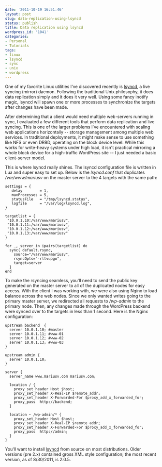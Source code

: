 ```yaml
---
date: '2011-10-19 16:51:46'
layout: post
slug: data-replication-using-lsyncd
status: publish
title: Data replication using lsyncd
wordpress_id: '1041'
categories:
- Personal
- Tutorials
tags:
- linux
- lsyncd
- sync
- unix
- wordpress
---
```


One of my favorite Linux utilities I've discovered recently is [lsyncd](http://code.google.com/p/lsyncd/), a live syncing (mirror) daemon. Following the traditional Unix philosophy, it does data replication simply and it does it very well. Using some fancy inotify magic, lsyncd will spawn one or more processes to synchronize the targets after changes have been made.

After determining that a client would need multiple web-servers running in sync, I evaluated a few different tools that perform data replication and live syncing. This is one of the larger problems I've encountered with scaling web applications horizontally -- storage management among multiple web services. In traditional deployments, it might make sense to use something like NFS or even DRBD, operating on the block device level. While this works for write-heavy systems under high load, it isn't practical mirroring a whole block device for a high-traffic WordPress site -- I just needed a basic client-server model.

This is where lsyncd really shines. The lsyncd configuration file is written in Lua and super easy to set up. Below is the _lsyncd.conf_ that duplicates _/var/www/mariusv_ on the master server to the 4 targets with the same path:


    
    settings = {
       delay        = 1,
       maxProcesses = 5,
       statusFile   = "/tmp/lsyncd.status",
       logfile      = "/var/log/lsyncd.log",
    }
    
    targetlist = {
     "10.0.1.10:/var/www/mariusv",
     "10.0.1.11:/var/www/mariusv",
     "10.0.1.12:/var/www/mariusv",
     "10.0.1.13:/var/www/mariusv"
    }
    
    for _, server in ipairs(targetlist) do
      sync{ default.rsync,
        source="/var/www/mariusv",
        rsyncOpts="-rltvupgo",
        target=server
      }
    end



To make the rsyncing seamless, you'll need to send the public key generated on the master server to all of the duplicated nodes for easy access. With the client I was working with, we were also using Nginx to load balance across the web nodes. Since we only wanted writes going to the primary master server, we redirected all requests to _/wp-admin_ to the primary node. Then, any changes made through the WordPress backend were synced over to the targets in less than 1 second. Here is the Nginx configuration:


    
    upstream backend  {
      server 10.0.1.10; #master
      server 10.0.1.11; #www-01
      server 10.0.1.12; #www-02
      server 10.0.1.13; #www-03
    }
    
    upstream admin {
      server 10.0.1.10;
    }
    
    server {
      server_name www.mariusv.com mariusv.com;
    
      location / {
        proxy_set_header Host $host;
        proxy_set_header X-Real-IP $remote_addr;
        proxy_set_header X-Forwarded-For $proxy_add_x_forwarded_for;
        proxy_pass  http://backend;
      }
    
      location ~ /wp-admin/* {
        proxy_set_header Host $host;
        proxy_set_header X-Real-IP $remote_addr;
        proxy_set_header X-Forwarded-For $proxy_add_x_forwarded_for;
        proxy_pass  http://admin;
      }
    }




You'll want to install [lsyncd](http://code.google.com/p/lsyncd/) from source on most distributions. Older versions (pre 2.x) contained gross XML style configuration; the most recent version, as of 8/30/2011, is 2.0.5.
